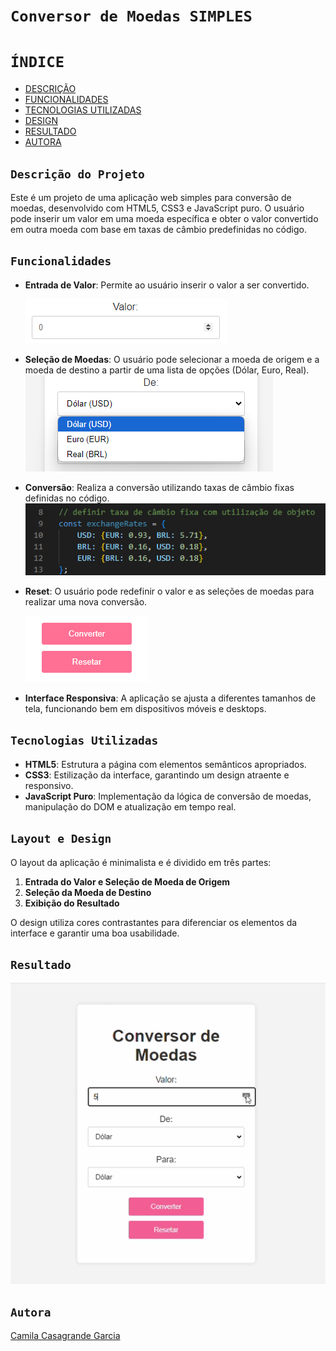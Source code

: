 # ``Conversor de Moedas SIMPLES``

# ``ÍNDICE``
* [DESCRIÇÃO](#descrição-do-projeto)
* [FUNCIONALIDADES](#funcionalidades)
* [TECNOLOGIAS UTILIZADAS](#tecnologias-utilizadas)
* [DESIGN](#layout-e-design)
* [RESULTADO](#resultado)
* [AUTORA](#resultado)

## ``Descrição do Projeto``

Este é um projeto de uma aplicação web simples para conversão de moedas, desenvolvido com HTML5, CSS3 e JavaScript puro. O usuário pode inserir um valor em uma moeda específica e obter o valor convertido em outra moeda com base em taxas de câmbio predefinidas no código.

## ``Funcionalidades``

- **Entrada de Valor**: Permite ao usuário inserir o valor a ser convertido.

    ![](img/inserir.png)
- **Seleção de Moedas**: O usuário pode selecionar a moeda de origem e a moeda de destino a partir de uma lista de opções (Dólar, Euro, Real).
![](img/moedas.png)
- **Conversão**: Realiza a conversão utilizando taxas de câmbio fixas definidas no código.
![](img/valor.png)
- **Reset**: O usuário pode redefinir o valor e as seleções de moedas para realizar uma nova conversão.

    ![](img/botoes.png)
- **Interface Responsiva**: A aplicação se ajusta a diferentes tamanhos de tela, funcionando bem em dispositivos móveis e desktops.

## ``Tecnologias Utilizadas``

- **HTML5**: Estrutura a página com elementos semânticos apropriados.
- **CSS3**: Estilização da interface, garantindo um design atraente e responsivo.
- **JavaScript Puro**: Implementação da lógica de conversão de moedas, manipulação do DOM e atualização em tempo real.

## ``Layout e Design``

O layout da aplicação é minimalista e é dividido em três partes:
1. **Entrada do Valor e Seleção de Moeda de Origem**
2. **Seleção da Moeda de Destino**
3. **Exibição do Resultado**

O design utiliza cores contrastantes para diferenciar os elementos da interface e garantir uma boa usabilidade.

## ``Resultado``
![](img/conversor.gif)

## ``Autora``
[Camila Casagrande Garcia](https://github.com/camilacasagrande)

